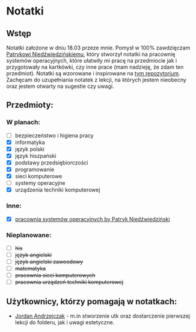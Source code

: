# Notatki
## Wstęp
Notatki założone w dniu 18.03 przeze mnie. Pomysł w 100% zawdzięczam [Patrykowi Niedźwiedzińskiemu](https://github.com/pniedzwiedzinski "github"), który stworzył notatki na pracownię systemów operacyjnych, które ułatwiły mi pracę na przedmiocie jak i przygotowały na kartkówki, czy inne prace (mam nadzieję, że zdam ten przedmiot). Notatki są wzorowane i inspirowane na [tym repozytorium](https://github.com/pniedzwiedzinski/pso/). Zachęcam do uzupełniania notatek z lekcji, na których jestem nieobecny oraz jestem otwarty na sugestie czy uwagi.
## Przedmioty:
### W planach:
- [ ] bezpieczeństwo i higiena pracy
- [x] informatyka
- [x] język polski
- [x] język hiszpański
- [x] podstawy przedsiębiorczości
- [x] programowanie
- [x] sieci komputerowe
- [ ] systemy operacyjne
- [x] urządzenia techniki komputerowej

### Inne:
- [X] [pracownia systemów operacyjnych by Patryk Niedźwiedziński](https://github.com/pniedzwiedzinski/pso/ "github")

### Nieplanowane:
- [ ] ~~his~~
- [ ] ~~język angielski~~
- [ ] ~~język angielski zawoodowy~~
- [ ] ~~matematyka~~
- [ ] ~~pracownia sieci komputerowych~~
- [ ] ~~pracownia urządzeń techniki komputerowej~~

## Użytkownicy, którzy pomagają w notatkach:
- [Jordan Andrzejczak](https://github.com/dejordi "github") - m.in stworzenie utk oraz dostarczenie pierwszej lekcji do folderu, jak i uwagi estetyczne.

